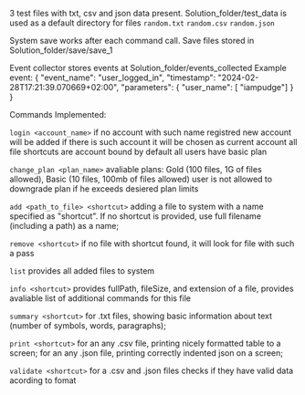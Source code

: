 3 test files with txt, csv and json data present. Solution_folder/test_data is used as a default directory for files
```random.txt```
```random.csv```
```random.json```

System save works after each command call. Save files stored in Solution_folder/save/save_1


Event collector stores events at Solution_folder/events_collected
Example event:
{
  "event_name": "user_logged_in",
  "timestamp": "2024-02-28T17:21:39.070669+02:00",
  "parameters": {
    "user_name": [
      "iampudge"]
  }
}




Commands Implemented: 

```login <account_name>```
if no account with such name registred new account will be added
if there is such account it will be chosen as current account
all file shortcuts are account bound
by default all users have basic plan

```change_plan <plan_name>```
avaliable plans: Gold (100 files, 1G of files allowed), Basic (10 files, 100mb of files allowed)
user is not allowed to downgrade plan if he exceeds desiered plan limits

```add <path_to_file> <shortcut>```
adding a file to system with a name specified as "shortcut". If no shortcut is provided, use full filename (including a path) as a name;

```remove <shortcut>```
if no file with shortcut found, it will look for file with such a pass

```list```
provides all added files to system

```info <shortcut>```
provides fullPath, fileSize, and extension of a file, provides avaliable list of additional commands for this file

```summary <shortcut>```
for .txt files, showing basic information about text (number of symbols, words, paragraphs);

```print <shortcut>```
for an any .csv file, printing nicely formatted table to a screen;
for an any .json file, printing correctly indented json on a screen;

```validate <shortcut>```
for a .csv and .json files checks if they have valid data acording to fomat





